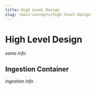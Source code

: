 ```yaml
---
title: High Level Design
slug: /main-concepts/high-level-design
---
```


# High Level Design 

_some info_

## Ingestion Container

_ingestion info_